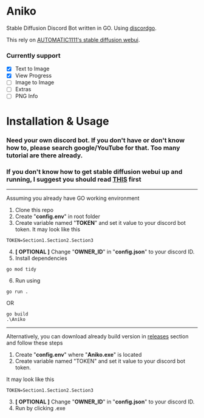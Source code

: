 # Aniko

Stable Diffusion Discord Bot written in GO. Using [discordgo](https://github.com/bwmarrin/discordgo).

This rely on [AUTOMATIC1111's stable diffusion webui](https://github.com/AUTOMATIC1111/stable-diffusion-webui).

### Currently support

- [x] Text to Image
- [x] View Progress
- [ ] Image to Image
- [ ] Extras
- [ ] PNG Info

# Installation & Usage

### Need your own discord bot. If you don't have or don't know how to, please search google/YouTube for that. Too many tutorial are there already.

### If you don't know how to get stable diffusion webui up and running, I suggest you should read [THIS](https://github.com/AUTOMATIC1111/stable-diffusion-webui#installation-and-running) first

------------------------------------------------------------------------------------------

Assuming you already have GO working environment
1. Clone this repo
1. Create "**config.env**" in root folder
1. Create variable named "**TOKEN**" and set it value to your discord bot token.
It may look like this
```
TOKEN=Section1.Section2.Section3
```
4. **[ OPTIONAL ]** Change "**OWNER_ID**" in "**config.json**" to your discord ID.
5. Install dependencies
```
go mod tidy
```
6. Run using
```
go run .
```
OR
```
go build
.\Aniko
```

--------------

Alternatively, you can download already build version in [releases](https://github.com/Meonako/Aniko/releases) section and follow these steps
1. Create "**config.env**" where "**Aniko.exe**" is located
1. Create variable named "TOKEN" and set it value to your discord bot token.

It may look like this
```
TOKEN=Section1.Section2.Section3
```
3. **[ OPTIONAL ]** Change "**OWNER_ID**" in "**config.json**" to your discord ID.
4. Run by clicking .exe
